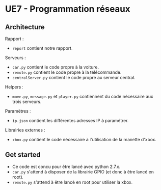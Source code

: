 # UE7 - Programmation réseaux

## Architecture

Rapport :

- `report` contient notre rapport.

Serveurs :

- `car.py` contient le code propre à la voiture.
- `remote.py` contient le code propre à la télécommande.
- `centralServer.py` contient le code propre au serveur central.

Helpers :

- `move.py`, `message.py` et `player.py` contiennent du code nécessaire aux trois serveurs.

Paramètres :

- `ip.json` contient les différentes adresses IP à paramétrer.

Librairies externes :

- `xbox.py` contient le code nécessaire à l'utilisation de la manette d'xbox.

## Get started

- Ce code est concu pour être lancé avec python 2.7.x.
- `car.py` s'attend à disposer de la librairie GPIO (et donc à être lancé en root).
- `remote.py` s'attend à être lancé en root pour utiliser la xbox.
